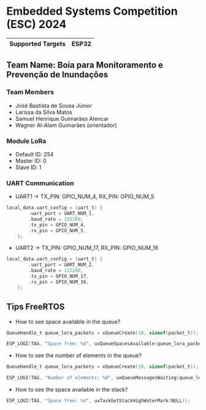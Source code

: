# Embedded Systems Competition (ESC) 2024

| Supported Targets | ESP32 |
| ----------------- | ----- |

## Team Name: Boia para Monitoramento e Prevenção de Inundações

### Team Members

- José Bastista de Sousa Júnior
- Larissa da Silva Matos
- Samuel Henrique Guimarães Alencar
- Wagner Al-Alam Guimarães (orientador)

### Module LoRa

- Default ID: 254
- Master ID: 0
- Slave ID: 1

### UART Communication

- UART1 -> TX_PIN: GPIO_NUM_4, RX_PIN: GPIO_NUM_5

```c
local_data.uart_config = (uart_t) {
        .uart_port = UART_NUM_1,
        .baud_rate = 115200,
        .tx_pin = GPIO_NUM_4,
        .rx_pin = GPIO_NUM_5,
    };
```

- UART2 -> TX_PIN: GPIO_NUM_17, RX_PIN: GPIO_NUM_16

```c
local_data.uart_config = (uart_t) {
        .uart_port = UART_NUM_2,
        .baud_rate = 115200,
        .tx_pin = GPIO_NUM_17,
        .rx_pin = GPIO_NUM_16,
    };
```

## Tips FreeRTOS

- How to see space available in the queue?

```c
QueueHandle_t queue_lora_packets = xQueueCreate(10, sizeof(packet_t));

ESP_LOGI(TAG, "Space free: %d", uxQueueSpacesAvailable(queue_lora_packets));
```

- How to see the number of elements in the queue?

```c
QueueHandle_t queue_lora_packets = xQueueCreate(10, sizeof(packet_t));

ESP_LOGI(TAG, "Number of elements: %d", uxQueueMessagesWaiting(queue_lora_packets));
```

- How to see the space available in the stack?

```c
ESP_LOGI(TAG, "Space free: %d", uxTaskGetStackHighWaterMark(NULL));
```
